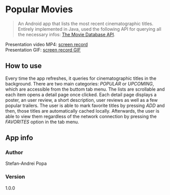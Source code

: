 # Popular Movies
> An Android app that lists the most recent cinematographic titles. Entirely implemented in Java, used the following API for querying all the necessary infos: [The Movie Database API](https://developers.themoviedb.org/3/getting-started/introduction).

Presentation video MP4: [screen record](https://github.com/AndreiPopa21/Popular-Movies/blob/master/gif/pmp_screen_record.mp4)  
Presentation GIF: [screen record GIF](https://github.com/AndreiPopa21/Popular-Movies/blob/master/gif/pmp-gif-presentation.gif)  

## How to use  

Every time the app refreshes, it queries  for cinematographic titles in the background. There are two main categories: *POPULAR* or *UPCOMING*, which are accessible from the buttom tab menu. The lists are scrollable and each item opens a detail page once clicked. Each detail page displays a poster, an user review, a short description, user reviews as well as a few popular trailers. The user is able to mark favorite titles by pressing *ADD* and then, those titles are automatically cached locally. Afterwards, the user is able to view them regardless of the network connection by pressing the *FAVORITES* option in the tab menu. 

## App info

### Author

Stefan-Andrei Popa

### Version  

1.0.0
